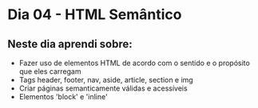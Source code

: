 # Dia 04 - HTML Semântico

## Neste dia aprendi sobre: 

- Fazer uso de elementos HTML de acordo com o sentido e o propósito que eles carregam
- Tags header, footer, nav, aside, article, section e img
- Criar páginas semanticamente válidas e acessíveis
- Elementos 'block' e 'inline'